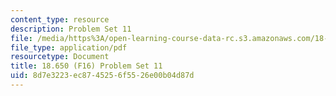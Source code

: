 ```yaml
---
content_type: resource
description: Problem Set 11
file: /media/https%3A/open-learning-course-data-rc.s3.amazonaws.com/18-650-statistics-for-applications-fall-2016/8d7e3223ec8745256f5526e00b04d87d_MIT18_650F16_PSet11.pdf
file_type: application/pdf
resourcetype: Document
title: 18.650 (F16) Problem Set 11
uid: 8d7e3223-ec87-4525-6f55-26e00b04d87d
---
```

